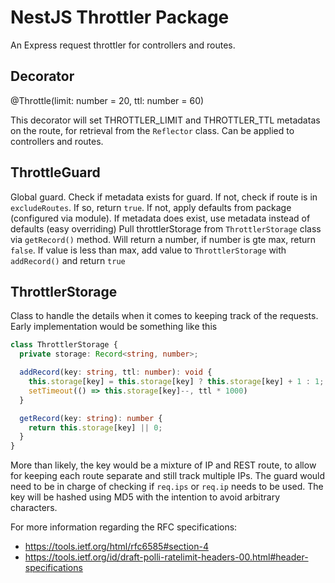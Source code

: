 # NestJS Throttler Package

An Express request throttler for controllers and routes.

## Decorator

@Throttle(limit: number = 20, ttl: number = 60)

This decorator will set THROTTLER_LIMIT and THROTTLER_TTL metadatas on the
route, for retrieval from the `Reflector` class. Can be applied to controllers
and routes.

## ThrottleGuard

Global guard. Check if metadata exists for guard. If not, check if route is in
`excludeRoutes`. If so, return `true`. If not, apply defaults from package
(configured via module). If metadata does exist, use metadata instead of
defaults (easy overriding) Pull throttlerStorage from `ThrottlerStorage` class
via `getRecord()` method. Will return a number, if number is gte max, return
`false`. If value is less than max, add value to `ThrottlerStorage` with
`addRecord()` and return `true`

## ThrottlerStorage

Class to handle the details when it comes to keeping track of the requests.
Early implementation would be something like this

```ts
class ThrottlerStorage {
  private storage: Record<string, number>;

  addRecord(key: string, ttl: number): void {
    this.storage[key] = this.storage[key] ? this.storage[key] + 1 : 1;
    setTimeout(() => this.storage[key]--, ttl * 1000)
  }

  getRecord(key: string): number {
    return this.storage[key] || 0;
  }
}
```

More than likely, the key would be a mixture of IP and REST route, to allow for
keeping each route separate and still track multiple IPs. The guard would need
to be in charge of checking if `req.ips` or `req.ip` needs to be used. The key
will be hashed using MD5 with the intention to avoid arbitrary characters.

For more information regarding the RFC specifications:

- https://tools.ietf.org/html/rfc6585#section-4
- https://tools.ietf.org/id/draft-polli-ratelimit-headers-00.html#header-specifications
